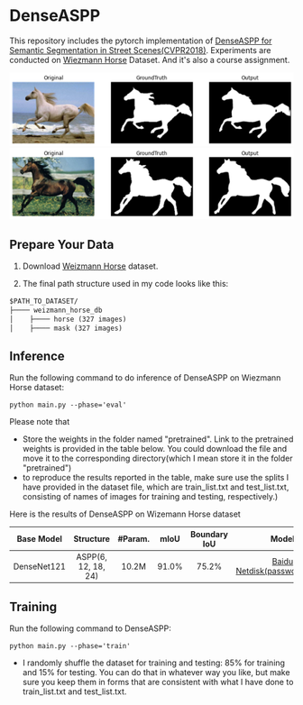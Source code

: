# DenseASPP

This repository includes the pytorch implementation of [DenseASPP for Semantic Segmentation in Street Scenes(CVPR2018)](https://openaccess.thecvf.com/content_cvpr_2018/papers/Yang_DenseASPP_for_Semantic_CVPR_2018_paper.pdf). Experiments are conducted on [Wiezmann Horse](https://www.kaggle.com/datasets/ztaihong/weizmann-horse-database/metadata) Dataset. And it's also a course assignment.

![results1](results/results1.png)
![](results/results2.png)



## Prepare Your Data


1. Download [Weizmann Horse](https://www.kaggle.com/datasets/ztaihong/weizmann-horse-database/metadata) dataset.

2. The final path structure used in my code looks like this:

```
$PATH_TO_DATASET/
├──── weizmann_horse_db
│    ├──── horse (327 images)
│    ├──── mask (327 images)
```



## Inference

Run the following command to do inference of DenseASPP on Wiezmann Horse dataset:

```
python main.py --phase='eval'
```

Please note that

- Store the weights in the folder named "pretrained". Link to the pretrained weights is provided in the table below. You could download the file and move it to the corresponding directory(which I mean store it in the folder "pretrained")
- to reproduce the results reported in the table, make sure use the splits I have provided in the dataset file, which are train_list.txt and test_list.txt, consisting of names of images for training and testing, respectively.)

Here is the results of DenseASPP on Wizemann Horse dataset

| Base Model  |      Structure      | #Param. | mIoU  | Boundary IoU |                            Model                             |
| :---------: | :-----------------: | :-----: | :---: | :----------: | :----------------------------------------------------------: |
| DenseNet121 | ASPP(6, 12, 18, 24) |  10.2M  | 91.0% |    75.2%     | [Baidu Netdisk(password:2022)](https://pan.baidu.com/s/1ikRL5MeQFY2l_wZGvDmmsw) |




## Training


Run the following command to DenseASPP:

```
python main.py --phase='train'
```

- I randomly shuffle the dataset for training and testing: 85% for training and 15% for testing. You can do that in whatever way you like, but make sure you keep them in forms that are consistent with what I have done to train_list.txt and test_list.txt.
